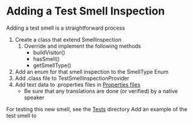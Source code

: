 # Adding a Test Smell Inspection
Adding a test smell is a straightforward process

1. Create a class that extend SmellInspection
   1. Override and implement the following methods
      - buildVisitor()
      - hasSmell()
      - getSmellType()
2. Add an enum for that smell inspection to the SmellType Enum
3. Add .class file to TestSmellInspectionProvider
4. Add text data to .properties files in [Properties files](src/main/resources/I18n/inspection/)
   - Be sure that any translations are done (or verified) by a native speaker

For testing this new smell, see the [Tests](src/test/testData) directory
 Add an example of the test smell to 